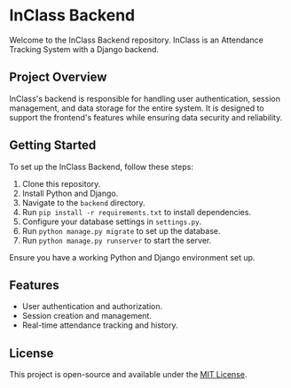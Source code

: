 # InClass Backend

Welcome to the InClass Backend repository. InClass is an Attendance Tracking System with a Django backend.

## Project Overview

InClass's backend is responsible for handling user authentication, session management, and data storage for the entire system. It is designed to support the frontend's features while ensuring data security and reliability.

## Getting Started

To set up the InClass Backend, follow these steps:

1. Clone this repository.
2. Install Python and Django.
3. Navigate to the `backend` directory.
4. Run `pip install -r requirements.txt` to install dependencies.
5. Configure your database settings in `settings.py`.
6. Run `python manage.py migrate` to set up the database.
7. Run `python manage.py runserver` to start the server.

Ensure you have a working Python and Django environment set up.

## Features

- User authentication and authorization.
- Session creation and management.
- Real-time attendance tracking and history.


## License

This project is open-source and available under the [MIT License](../LICENSE).
